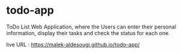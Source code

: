 # todo-app

ToDo List Web Application, where the Users can enter their personal information, display their tasks and check the status for each one.

live URL : https://malek-aldesougi.github.io/todo-app/
